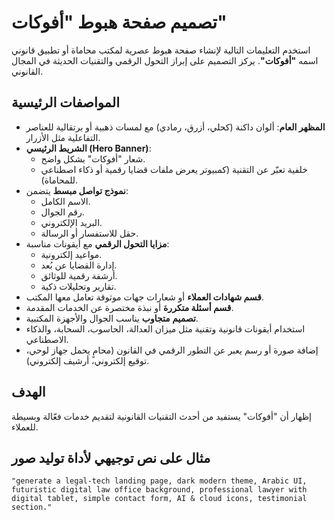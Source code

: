 # تصميم صفحة هبوط "أفوكات"

استخدم التعليمات التالية لإنشاء صفحة هبوط عصرية لمكتب محاماة أو تطبيق قانوني اسمه **"أفوكات"**. يركز التصميم على إبراز التحول الرقمي والتقنيات الحديثة في المجال القانوني.

## المواصفات الرئيسية

- **المظهر العام**: ألوان داكنة (كحلي، أزرق، رمادي) مع لمسات ذهبية أو برتقالية للعناصر التفاعلية مثل الأزرار.
- **الشريط الرئيسي (Hero Banner)**:
  - شعار "أفوكات" بشكل واضح.
  - خلفية تعبّر عن التقنية (كمبيوتر يعرض ملفات قضايا رقمية أو ذكاء اصطناعي للمحاماة).
- **نموذج تواصل مبسط** يتضمن:
  - الاسم الكامل.
  - رقم الجوال.
  - البريد الإلكتروني.
  - حقل للاستفسار أو الرسالة.
- **مزايا التحول الرقمي** مع أيقونات مناسبة:
  - مواعيد إلكترونية.
  - إدارة القضايا عن بُعد.
  - أرشفة رقمية للوثائق.
  - تقارير وتحليلات ذكية.
- **قسم شهادات العملاء** أو شعارات جهات موثوقة تعامل معها المكتب.
- **قسم أسئلة متكررة** أو نبذة مختصرة عن الخدمات المقدمة.
- **تصميم متجاوب** يناسب الجوال والأجهزة المكتبية.
- استخدام أيقونات قانونية وتقنية مثل ميزان العدالة، الحاسوب، السحابة، والذكاء الاصطناعي.
- إضافة صورة أو رسم يعبر عن التطور الرقمي في القانون (محامٍ يحمل جهاز لوحي، توقيع إلكتروني، أرشيف إلكتروني).

## الهدف

إظهار أن "أفوكات" يستفيد من أحدث التقنيات القانونية لتقديم خدمات فعّالة وبسيطة للعملاء.

## مثال على نص توجيهي لأداة توليد صور

```
"generate a legal-tech landing page, dark modern theme, Arabic UI, futuristic digital law office background, professional lawyer with digital tablet, simple contact form, AI & cloud icons, testimonial section."
```
